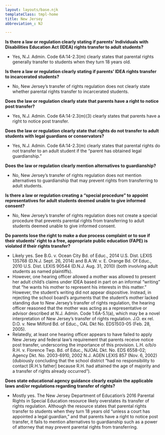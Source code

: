 ```yaml
---
layout: layouts/base.njk
templateClass: tmpl-home
title: New Jersey
abbreviation_: NJ

---
```

**Is there a law or regulation clearly stating if parents’ Individuals with Disabilities Education Act (IDEA) rights transfer to adult students?**

* Yes, N.J. Admin. Code 6A:14-2.3(m) clearly states that parental rights generally transfer to students when they turn 18 years old.

**Is there a law or regulation clearly stating if parents’ IDEA rights transfer to incarcerated students?**

* No, New Jersey’s transfer of rights regulation does not clearly state whether parental rights transfer to incarcerated students.

**Does the law or regulation clearly state that parents have a right to notice post transfer?**

* Yes, N.J. Admin. Code 6A:14-2.3(m)(3) clearly states that parents have a right to notice post transfer.

**Does the law or regulation clearly state that rights do not transfer to adult students with legal guardians or conservators?**

* Yes, N.J. Admin. Code 6A:14-2.3(m) clearly states that parental rights do not transfer to an adult student if the “parent has obtained legal guardianship.”

**Does the law or regulation clearly mention alternatives to guardianship?**

* No, New Jersey’s transfer of rights regulation does not mention alternatives to guardianship that may prevent rights from transferring to adult students.

**Is there a law or regulation creating a “special procedure” to appoint representatives for adult students deemed unable to give informed consent?**

* No, New Jersey’s transfer of rights regulation does not create a special procedure that prevents parental rights from transferring to adult students deemed unable to give informed consent.

**Do parents lose the right to make a due process complaint or to sue if their students’ right to a free, appropriate public education (FAPE) is violated if their rights transfer?**

* Likely yes. See B.G. v. Ocean City Bd. of Educ., 2014 U.S. Dist. LEXIS 135768 (D.N.J. Sept. 26, 2014) and B.A.W. v. E. Orange Bd. Of Educ., 2010 U.S. Dist. LEXIS 90544 (D.N.J. Aug. 31, 2010) (both involving adult students as named plaintiffs).
* However, one hearing officer allowed a mother was allowed to present her adult child’s claims under IDEA based in part on an informal “writing” that “he wants his mother to represent his interests in this matter.” However, the student’s writing did not appear dispositive. Instead, in rejecting the school board’s arguments that the student’s mother lacked standing due to New Jersey’s transfer of rights regulation, the hearing officer reasoned that the mother was acting as a representative or advisor described at N.J. Admin. Code 1:6A-5.1(a), which may be a novel interpretation of New Jersey’s transfer of rights regulation. J.O. ex rel. D.O. v. New Milford Bd. of Educ., OAL Dkt No. EDS1503-05 (Feb. 28, 2005).
* Relatedly, at least one hearing officer appears to have failed to apply New Jersey and federal law’s requirement that parents receive notice post transfer, underscoring the importance of this provision. L.H. o/b/o R.H. v. Florence Twp. Bd. of Educ., NJOAL Dkt. No. EDS 6558-02; Agency Dkt. No. 2003-6910, 2002 N.J. AGEN LEXIS 857 (Nov. 6, 2002) (dubiously concluding that the school district “had no responsibility to contact \[R.H.’s father\] because R.H. had attained the age of majority and a transfer of rights already occurred”).

**Does state educational agency guidance clearly explain the applicable laws and/or regulations regarding transfer of rights?**

* Mostly yes. The New Jersey Department of Education’s 2016 Parental Rights in Special Education resource likely overstates its transfer of rights regulation. Although the resource states that parental rights transfer to students when they turn 18 years old “unless a court has appointed a legal guardian,” and that parents have a right to notice post transfer, it fails to mention alternatives to guardianship such as a power of attorney that may prevent parental rights from transferring.